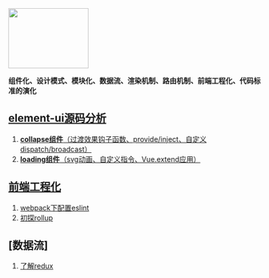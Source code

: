 <img src="http://element.eleme.io/static/component.bd3411b.png" width="160" height="120"/>

**组件化、设计模式、模块化、数据流、渲染机制、路由机制、前端工程化、代码标准的演化**

## [element-ui源码分析](https://github.com/jvsheng/blog/labels/element-ui%E6%BA%90%E7%A0%81%E5%88%86%E6%9E%90)

1. [**collapse组件**（过渡效果钩子函数、provide/inject、自定义dispatch/broadcast）](https://github.com/HuangJusheng/blog/issues/2)
2. [**loading组件**（svg动画、自定义指令、Vue.extend应用）](https://github.com/HuangJusheng/blog/issues/1)


## [前端工程化](https://github.com/jvsheng/blog/labels/%E5%89%8D%E7%AB%AF%E5%B7%A5%E7%A8%8B%E5%8C%96)

1. [webpack下配置eslint]()
2. [初探rollup]()

## [数据流]

1. [了解redux](https://github.com/HuangJusheng/blog/issues/2)
